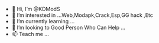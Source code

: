 - 👋 Hi, I’m @KDModS
- 👀 I’m interested in ...Web,Modapk,Crack,Esp,GG hack ,Etc
- 🌱 I’m currently learning ...
- 💞️ I’m looking to Good Person Who Can Help ...
- 📫 Teach  me ...

<!---
@KDModS is a ✨ special ✨ repository because its `README.md` (this file) appears on your GitHub profile.
You can click the Preview link to take a look at your changes.
--->
